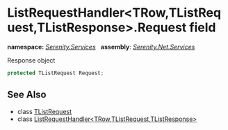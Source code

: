# ListRequestHandler&lt;TRow,TListRequest,TListResponse&gt;.Request field
**namespace:** *[Serenity.Services](../../README.md#serenity.services-namespace)*   **assembly**: *[Serenity.Net.Services](../../README.md)*

Response object

```csharp
protected TListRequest Request;
```

## See Also

* class [TListRequest](../Serenity.Net.Services/../ListRequestHandler-3.TListRequest.md)
* class [ListRequestHandler&lt;TRow,TListRequest,TListResponse&gt;](../ListRequestHandler-3.md)